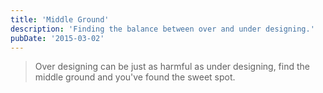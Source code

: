```yaml
---
title: 'Middle Ground'
description: 'Finding the balance between over and under designing.'
pubDate: '2015-03-02'
---
```


> Over designing can be just as harmful as under designing, find the middle ground and you've found the sweet spot.